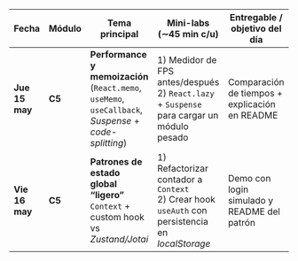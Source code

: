 | Fecha          | Módulo | Tema principal                                                                                           | Mini-labs (∼45 min c/u)                                                                            | Entregable / objetivo del día                  |
| -------------- | ------ | -------------------------------------------------------------------------------------------------------- | -------------------------------------------------------------------------------------------------- | ---------------------------------------------- |
| **Jue 15 may** | **C5** | **Performance y memoización**<br>(`React.memo`, `useMemo`, `useCallback`, *Suspense* + *code-splitting*) | 1) Medidor de FPS antes/después<br>2) `React.lazy` + `Suspense` para cargar un módulo pesado       | Comparación de tiempos + explicación en README |
| **Vie 16 may** | **C5** | **Patrones de estado global “ligero”**<br>`Context` + custom hook vs *Zustand/Jotai*                     | 1) Refactorizar contador a `Context`<br>2) Crear hook `useAuth` con persistencia en *localStorage* | Demo con login simulado y README del patrón    |

